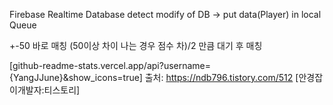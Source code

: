 Firebase Realtime Database
detect modify of DB -> put data(Player) in local Queue

+-50 바로 매칭
(50이상 차이 나는 경우 점수 차)/2 만큼 대기 후 매칭

[github-readme-stats.vercel.app/api?username={YangJJune}&show_icons=true]
출처: https://ndb796.tistory.com/512 [안경잡이개발자:티스토리]

